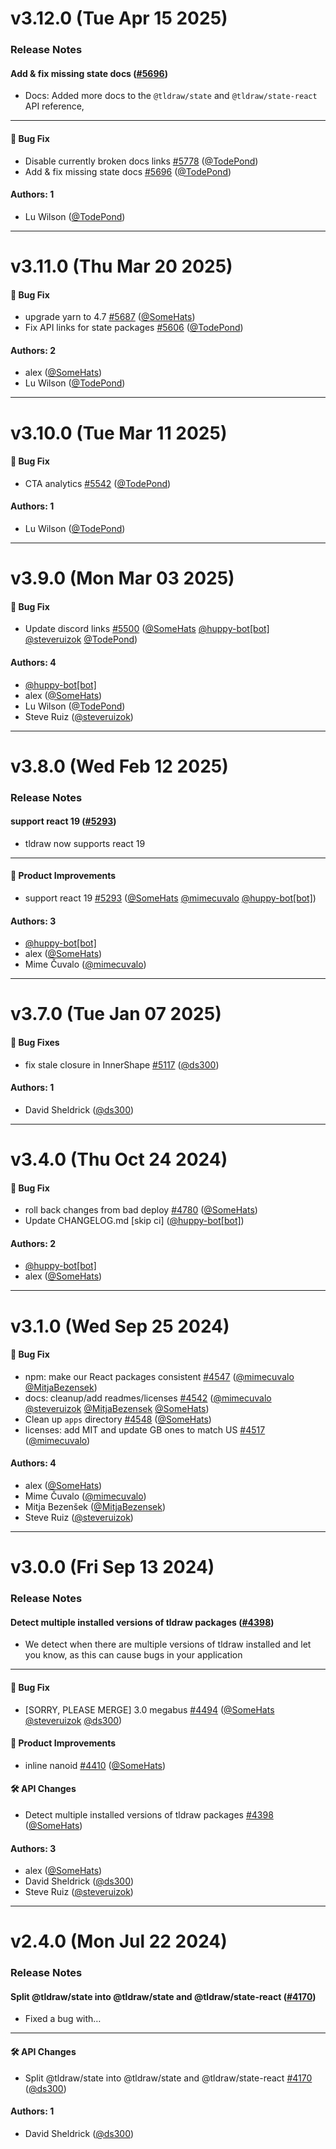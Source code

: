 # v3.12.0 (Tue Apr 15 2025)

### Release Notes

#### Add & fix missing state docs ([#5696](https://github.com/tldraw/tldraw/pull/5696))

- Docs: Added more docs to the `@tldraw/state` and `@tldraw/state-react` API reference,

---

#### 🐛 Bug Fix

- Disable currently broken docs links [#5778](https://github.com/tldraw/tldraw/pull/5778) ([@TodePond](https://github.com/TodePond))
- Add & fix missing state docs [#5696](https://github.com/tldraw/tldraw/pull/5696) ([@TodePond](https://github.com/TodePond))

#### Authors: 1

- Lu Wilson ([@TodePond](https://github.com/TodePond))

---

# v3.11.0 (Thu Mar 20 2025)

#### 🐛 Bug Fix

- upgrade yarn to 4.7 [#5687](https://github.com/tldraw/tldraw/pull/5687) ([@SomeHats](https://github.com/SomeHats))
- Fix API links for state packages [#5606](https://github.com/tldraw/tldraw/pull/5606) ([@TodePond](https://github.com/TodePond))

#### Authors: 2

- alex ([@SomeHats](https://github.com/SomeHats))
- Lu Wilson ([@TodePond](https://github.com/TodePond))

---

# v3.10.0 (Tue Mar 11 2025)

#### 🐛 Bug Fix

- CTA analytics [#5542](https://github.com/tldraw/tldraw/pull/5542) ([@TodePond](https://github.com/TodePond))

#### Authors: 1

- Lu Wilson ([@TodePond](https://github.com/TodePond))

---

# v3.9.0 (Mon Mar 03 2025)

#### 🐛 Bug Fix

- Update discord links [#5500](https://github.com/tldraw/tldraw/pull/5500) ([@SomeHats](https://github.com/SomeHats) [@huppy-bot[bot]](https://github.com/huppy-bot[bot]) [@steveruizok](https://github.com/steveruizok) [@TodePond](https://github.com/TodePond))

#### Authors: 4

- [@huppy-bot[bot]](https://github.com/huppy-bot[bot])
- alex ([@SomeHats](https://github.com/SomeHats))
- Lu Wilson ([@TodePond](https://github.com/TodePond))
- Steve Ruiz ([@steveruizok](https://github.com/steveruizok))

---

# v3.8.0 (Wed Feb 12 2025)

### Release Notes

#### support react 19 ([#5293](https://github.com/tldraw/tldraw/pull/5293))

- tldraw now supports react 19

---

#### 💄 Product Improvements

- support react 19 [#5293](https://github.com/tldraw/tldraw/pull/5293) ([@SomeHats](https://github.com/SomeHats) [@mimecuvalo](https://github.com/mimecuvalo) [@huppy-bot[bot]](https://github.com/huppy-bot[bot]))

#### Authors: 3

- [@huppy-bot[bot]](https://github.com/huppy-bot[bot])
- alex ([@SomeHats](https://github.com/SomeHats))
- Mime Čuvalo ([@mimecuvalo](https://github.com/mimecuvalo))

---

# v3.7.0 (Tue Jan 07 2025)

#### 🐛 Bug Fixes

- fix stale closure in InnerShape [#5117](https://github.com/tldraw/tldraw/pull/5117) ([@ds300](https://github.com/ds300))

#### Authors: 1

- David Sheldrick ([@ds300](https://github.com/ds300))

---

# v3.4.0 (Thu Oct 24 2024)

#### 🐛 Bug Fix

- roll back changes from bad deploy [#4780](https://github.com/tldraw/tldraw/pull/4780) ([@SomeHats](https://github.com/SomeHats))
- Update CHANGELOG.md \[skip ci\] ([@huppy-bot[bot]](https://github.com/huppy-bot[bot]))

#### Authors: 2

- [@huppy-bot[bot]](https://github.com/huppy-bot[bot])
- alex ([@SomeHats](https://github.com/SomeHats))

---

# v3.1.0 (Wed Sep 25 2024)

#### 🐛 Bug Fix

- npm: make our React packages consistent [#4547](https://github.com/tldraw/tldraw/pull/4547) ([@mimecuvalo](https://github.com/mimecuvalo) [@MitjaBezensek](https://github.com/MitjaBezensek))
- docs: cleanup/add readmes/licenses [#4542](https://github.com/tldraw/tldraw/pull/4542) ([@mimecuvalo](https://github.com/mimecuvalo) [@steveruizok](https://github.com/steveruizok) [@MitjaBezensek](https://github.com/MitjaBezensek) [@SomeHats](https://github.com/SomeHats))
- Clean up `apps` directory [#4548](https://github.com/tldraw/tldraw/pull/4548) ([@SomeHats](https://github.com/SomeHats))
- licenses: add MIT and update GB ones to match US [#4517](https://github.com/tldraw/tldraw/pull/4517) ([@mimecuvalo](https://github.com/mimecuvalo))

#### Authors: 4

- alex ([@SomeHats](https://github.com/SomeHats))
- Mime Čuvalo ([@mimecuvalo](https://github.com/mimecuvalo))
- Mitja Bezenšek ([@MitjaBezensek](https://github.com/MitjaBezensek))
- Steve Ruiz ([@steveruizok](https://github.com/steveruizok))

---

# v3.0.0 (Fri Sep 13 2024)

### Release Notes

#### Detect multiple installed versions of tldraw packages ([#4398](https://github.com/tldraw/tldraw/pull/4398))

- We detect when there are multiple versions of tldraw installed and let you know, as this can cause bugs in your application

---

#### 🐛 Bug Fix

- [SORRY, PLEASE MERGE] 3.0 megabus [#4494](https://github.com/tldraw/tldraw/pull/4494) ([@SomeHats](https://github.com/SomeHats) [@steveruizok](https://github.com/steveruizok) [@ds300](https://github.com/ds300))

#### 💄 Product Improvements

- inline nanoid [#4410](https://github.com/tldraw/tldraw/pull/4410) ([@SomeHats](https://github.com/SomeHats))

#### 🛠️ API Changes

- Detect multiple installed versions of tldraw packages [#4398](https://github.com/tldraw/tldraw/pull/4398) ([@SomeHats](https://github.com/SomeHats))

#### Authors: 3

- alex ([@SomeHats](https://github.com/SomeHats))
- David Sheldrick ([@ds300](https://github.com/ds300))
- Steve Ruiz ([@steveruizok](https://github.com/steveruizok))

---

# v2.4.0 (Mon Jul 22 2024)

### Release Notes

#### Split @tldraw/state into @tldraw/state and @tldraw/state-react ([#4170](https://github.com/tldraw/tldraw/pull/4170))

- Fixed a bug with…

---

#### 🛠️ API Changes

- Split @tldraw/state into @tldraw/state and @tldraw/state-react [#4170](https://github.com/tldraw/tldraw/pull/4170) ([@ds300](https://github.com/ds300))

#### Authors: 1

- David Sheldrick ([@ds300](https://github.com/ds300))

